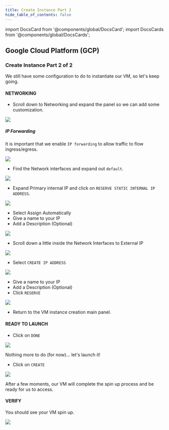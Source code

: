 ```yaml
---
title: Create Instance Part 2
hide_table_of_contents: false
---
```

<intro-end />

import DocsCard from '@components/global/DocsCard';
import DocsCards from '@components/global/DocsCards';

<head>
  <title>GCP Create Instance Part 2</title>
  <meta
    name="description"
    content="Create an instance on Google Cloud Platform (GCP). 2 of 2"
  />
</head>

## Google Cloud Platform (GCP) 
### Create Instance Part 2 of 2


We still have some configuration to do to instantiate our VM, so let's keep going.


#### NETWORKING 

- Scroll down to Networking and expand the panel so we can add some customization.

![](/img/validator_nodes/node-gcp-instance9.png)

##### IP Forwarding 
It is important that we enable `IP forwarding` to allow traffic to flow ingress/egress.

![](/img/validator_nodes/node-gcp-instance10.png)

- Find the Network interfaces and expand out `default`.

![](/img/validator_nodes/node-gcp-instance11.png)

- Expand Primary internal IP and click on `RESERVE STATIC INTERNAL IP ADDRESS`.

![](/img/validator_nodes/node-gcp-instance12.png)

- Select Assign Automatically
- Give a name to your IP
- Add a Description (Optional)

![](/img/validator_nodes/node-gcp-instance13.png)

- Scroll down a little inside the Network Interfaces to External IP

![](/img/validator_nodes/node-gcp-instance14.png)

- Select `CREATE IP ADDRESS`

![](/img/validator_nodes/node-gcp-instance15.png)


- Give a name to your IP
- Add a Description (Optional)
- Click `RESERVE`

![](/img/validator_nodes/node-gcp-instance16.png)

- Return to the VM instance creation main panel.

#### READY TO LAUNCH 

- Click on `DONE`

![](/img/validator_nodes/node-gcp-instance17.png)

Nothing more to do (for now)... let's launch it!

- Click on `CREATE`

![](/img/validator_nodes/node-gcp-instance18.png)

After a few moments, our VM will complete the spin up process and be ready for us to access.

#### VERIFY
You should see your VM spin up.

![](/img/validator_nodes/node-gcp-instance19.png)